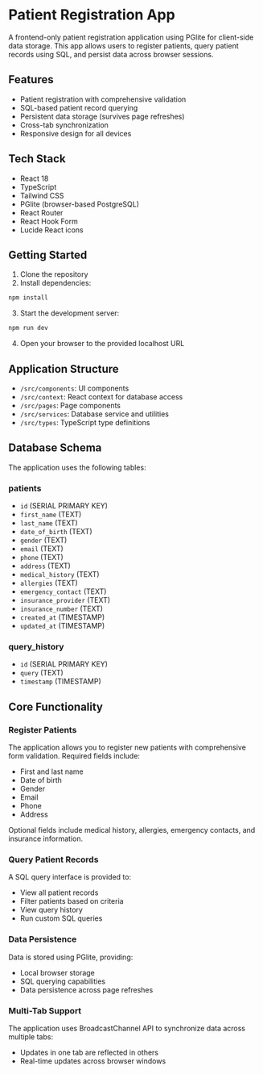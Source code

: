# Patient Registration App

A frontend-only patient registration application using PGlite for client-side data storage. This app allows users to register patients, query patient records using SQL, and persist data across browser sessions.

## Features

- Patient registration with comprehensive validation
- SQL-based patient record querying
- Persistent data storage (survives page refreshes)
- Cross-tab synchronization
- Responsive design for all devices

## Tech Stack

- React 18
- TypeScript
- Tailwind CSS
- PGlite (browser-based PostgreSQL)
- React Router
- React Hook Form
- Lucide React icons

## Getting Started

1. Clone the repository
2. Install dependencies:

```bash
npm install
```

3. Start the development server:

```bash
npm run dev
```

4. Open your browser to the provided localhost URL

## Application Structure

- `/src/components`: UI components
- `/src/context`: React context for database access
- `/src/pages`: Page components
- `/src/services`: Database service and utilities
- `/src/types`: TypeScript type definitions

## Database Schema

The application uses the following tables:

### patients

- `id` (SERIAL PRIMARY KEY)
- `first_name` (TEXT)
- `last_name` (TEXT)
- `date_of_birth` (TEXT)
- `gender` (TEXT)
- `email` (TEXT)
- `phone` (TEXT)
- `address` (TEXT)
- `medical_history` (TEXT)
- `allergies` (TEXT)
- `emergency_contact` (TEXT)
- `insurance_provider` (TEXT)
- `insurance_number` (TEXT)
- `created_at` (TIMESTAMP)
- `updated_at` (TIMESTAMP)

### query_history

- `id` (SERIAL PRIMARY KEY)
- `query` (TEXT)
- `timestamp` (TIMESTAMP)

## Core Functionality

### Register Patients

The application allows you to register new patients with comprehensive form validation. Required fields include:
- First and last name
- Date of birth
- Gender
- Email
- Phone
- Address

Optional fields include medical history, allergies, emergency contacts, and insurance information.

### Query Patient Records

A SQL query interface is provided to:
- View all patient records
- Filter patients based on criteria
- View query history
- Run custom SQL queries

### Data Persistence

Data is stored using PGlite, providing:
- Local browser storage
- SQL querying capabilities
- Data persistence across page refreshes

### Multi-Tab Support

The application uses BroadcastChannel API to synchronize data across multiple tabs:
- Updates in one tab are reflected in others
- Real-time updates across browser windows